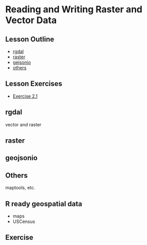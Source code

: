 

# Reading and Writing Raster and Vector Data

## Lesson Outline
- [rgdal]()
- [raster]()
- [gejsonio]()
- [others]()

## Lesson Exercises
- [Exercise 2.1](#exercise-21)

## rgdal
vector and raster

## raster

## geojsonio

## Others
maptools, etc.

## R ready geospatial data
- maps
- USCensus


## Exercise
